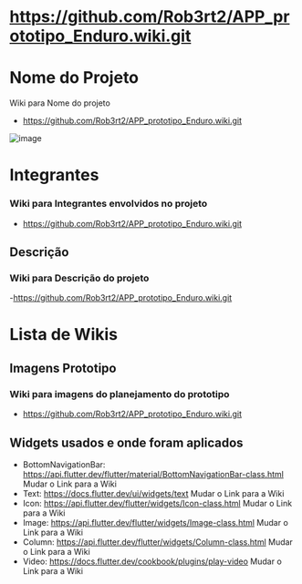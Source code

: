 # https://github.com/Rob3rt2/APP_prototipo_Enduro.wiki.git
# Nome do Projeto
Wiki para Nome do projeto
- https://github.com/Rob3rt2/APP_prototipo_Enduro.wiki.git

![image](https://github.com/Rob3rt2/APP_prototipo_Enduro/assets/127865166/6724de15-637d-4b60-bb82-c949a33d55e6)
# Integrantes
### Wiki para Integrantes envolvidos no projeto
- https://github.com/Rob3rt2/APP_prototipo_Enduro.wiki.git
  
## Descrição

### Wiki para Descrição do projeto

-https://github.com/Rob3rt2/APP_prototipo_Enduro.wiki.git

#  Lista de Wikis

## Imagens Prototipo
### Wiki para imagens do planejamento do prototipo
  - https://github.com/Rob3rt2/APP_prototipo_Enduro.wiki.git
## Widgets usados e onde foram aplicados

- BottomNavigationBar: https://api.flutter.dev/flutter/material/BottomNavigationBar-class.html Mudar o Link para a Wiki
- Text: https://docs.flutter.dev/ui/widgets/text Mudar o Link para a Wiki
- Icon: https://api.flutter.dev/flutter/widgets/Icon-class.html Mudar o Link para a Wiki
- Image: https://api.flutter.dev/flutter/widgets/Image-class.html Mudar o Link para a Wiki
- Column: https://api.flutter.dev/flutter/widgets/Column-class.html Mudar o Link para a Wiki
- Video: https://docs.flutter.dev/cookbook/plugins/play-video Mudar o Link para a Wiki
